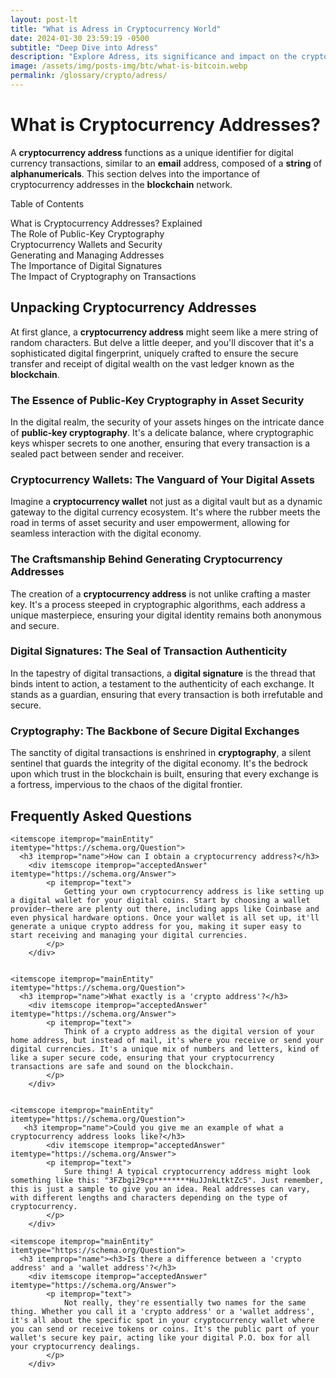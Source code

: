 ```yaml
---
layout: post-lt
title: "What is Adress in Cryptocurrency World"
date: 2024-01-30 23:59:19 -0500
subtitle: "Deep Dive into Adress"
description: "Explore Adress, its significance and impact on the crypto ecosystem, providing key insights and understanding."
image: /assets/img/posts-img/btc/what-is-bitcoin.webp
permalink: /glossary/crypto/adress/
---
```



<h1 id="cryptocurrency-addresses-explained">What is Cryptocurrency Addresses?</h1>
<p>A <b>cryptocurrency address</b> functions as a unique identifier for digital currency transactions, similar to an <b>email</b> address, composed of a <b>string</b> of <b>alphanumericals</b>. This section delves into the importance of cryptocurrency addresses in the <b>blockchain</b> network.</p>

<div id="toc">
    <p>Table of Contents</p>
    <ul>
        <li><a href="#cryptocurrency-addresses-explained">What is Cryptocurrency Addresses? Explained</a></li>
        <li><a href="#the-role-of-public-key-cryptography">The Role of Public-Key Cryptography</a></li>
        <li><a href="#cryptocurrency-wallets-and-security">Cryptocurrency Wallets and Security</a></li>
        <li><a href="#generating-and-managing-addresses">Generating and Managing Addresses</a></li>
        <li><a href="#the-importance-of-digital-signatures">The Importance of Digital Signatures</a></li>
        <li><a href="#the-impact-of-cryptography-on-transactions">The Impact of Cryptography on Transactions</a></li>
    </ul>
</div>

<h2 id="cryptocurrency-addresses-explained">Unpacking Cryptocurrency Addresses</h2>
<p>At first glance, a <b>cryptocurrency address</b> might seem like a mere string of random characters. But delve a little deeper, and you'll discover that it's a sophisticated digital fingerprint, uniquely crafted to ensure the secure transfer and receipt of digital wealth on the vast ledger known as the <b>blockchain</b>.</p>

<h3 id="the-role-of-public-key-cryptography">The Essence of Public-Key Cryptography in Asset Security</h3>
<p>In the digital realm, the security of your assets hinges on the intricate dance of <b>public-key cryptography</b>. It's a delicate balance, where cryptographic keys whisper secrets to one another, ensuring that every transaction is a sealed pact between sender and receiver.</p>

<h3 id="cryptocurrency-wallets-and-security">Cryptocurrency Wallets: The Vanguard of Your Digital Assets</h3>
<p>Imagine a <b>cryptocurrency wallet</b> not just as a digital vault but as a dynamic gateway to the digital currency ecosystem. It's where the rubber meets the road in terms of asset security and user empowerment, allowing for seamless interaction with the digital economy.</p>

<h3 id="generating-and-managing-addresses">The Craftsmanship Behind Generating Cryptocurrency Addresses</h3>
<p>The creation of a <b>cryptocurrency address</b> is not unlike crafting a master key. It's a process steeped in cryptographic algorithms, each address a unique masterpiece, ensuring your digital identity remains both anonymous and secure.</p>

<h3 id="the-importance-of-digital-signatures">Digital Signatures: The Seal of Transaction Authenticity</h3>
<p>In the tapestry of digital transactions, a <b>digital signature</b> is the thread that binds intent to action, a testament to the authenticity of each exchange. It stands as a guardian, ensuring that every transaction is both irrefutable and secure.</p>

<h3 id="the-impact-of-cryptography-on-transactions">Cryptography: The Backbone of Secure Digital Exchanges</h3>
<p>The sanctity of digital transactions is enshrined in <b>cryptography</b>, a silent sentinel that guards the integrity of the digital economy. It's the bedrock upon which trust in the blockchain is built, ensuring that every exchange is a fortress, impervious to the chaos of the digital frontier.</p>



<div itemscope itemtype="https://schema.org/FAQPage">
    <h2>Frequently Asked Questions</h2>

    <itemscope itemprop="mainEntity" itemtype="https://schema.org/Question">
      <h3 itemprop="name">How can I obtain a cryptocurrency address?</h3>
        <div itemscope itemprop="acceptedAnswer" itemtype="https://schema.org/Answer">
            <p itemprop="text">
                Getting your own cryptocurrency address is like setting up a digital wallet for your digital coins. Start by choosing a wallet provider—there are plenty out there, including apps like Coinbase and even physical hardware options. Once your wallet is all set up, it'll generate a unique crypto address for you, making it super easy to start receiving and managing your digital currencies.
            </p>
        </div>


    <itemscope itemprop="mainEntity" itemtype="https://schema.org/Question">
      <h3 itemprop="name">What exactly is a 'crypto address'?</h3>
        <div itemscope itemprop="acceptedAnswer" itemtype="https://schema.org/Answer">
            <p itemprop="text">
                Think of a crypto address as the digital version of your home address, but instead of mail, it's where you receive or send your digital currencies. It's a unique mix of numbers and letters, kind of like a super secure code, ensuring that your cryptocurrency transactions are safe and sound on the blockchain.
            </p>
        </div>


    <itemscope itemprop="mainEntity" itemtype="https://schema.org/Question">
       <h3 itemprop="name">Could you give me an example of what a cryptocurrency address looks like?</h3>
            <div itemscope itemprop="acceptedAnswer" itemtype="https://schema.org/Answer">
            <p itemprop="text">
                Sure thing! A typical cryptocurrency address might look something like this: "3FZbgi29cp********HuJJnkLtktZc5". Just remember, this is just a sample to give you an idea. Real addresses can vary, with different lengths and characters depending on the type of cryptocurrency.
            </p>
        </div>

    <itemscope itemprop="mainEntity" itemtype="https://schema.org/Question">
      <h3 itemprop="name"><h3>Is there a difference between a 'crypto address' and a 'wallet address'?</h3>
        <div itemscope itemprop="acceptedAnswer" itemtype="https://schema.org/Answer">
            <p itemprop="text">
                Not really, they're essentially two names for the same thing. Whether you call it a 'crypto address' or a 'wallet address', it's all about the specific spot in your cryptocurrency wallet where you can send or receive tokens or coins. It's the public part of your wallet's secure key pair, acting like your digital P.O. box for all your cryptocurrency dealings.
            </p>
        </div>
</div>
